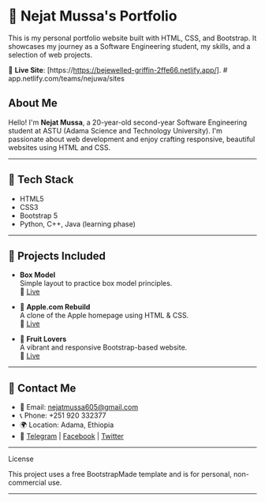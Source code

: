 # 💼 Nejat Mussa's Portfolio

This is my personal portfolio website built with HTML, CSS, and Bootstrap. It showcases my journey as a Software Engineering student, my skills, and a selection of web projects.

🔗 **Live Site**: [https://https://bejewelled-griffin-2ffe66.netlify.app/].  # app.netlify.com/teams/nejuwa/sites

##  About Me

  Hello! I'm **Nejat Mussa**, a 20-year-old second-year Software Engineering student at ASTU (Adama Science and Technology University). I'm passionate about web development and enjoy crafting responsive, beautiful websites using HTML and CSS.

---

## 🚀 Tech Stack

- HTML5  
- CSS3  
- Bootstrap 5  
- Python, C++, Java (learning phase)

---

## 📂 Projects Included

-  **Box Model**  
  Simple layout to practice box model principles.  
  🔗 [Live](https://visionary-clafoutis-b5d3e2.netlify.app)

- 🍏 **Apple.com Rebuild**  
  A clone of the Apple homepage using HTML & CSS.  
  🔗 [Live](https://cerulean-squirrel-1d2b99.netlify.app)

- 🍓 **Fruit Lovers**  
  A vibrant and responsive Bootstrap-based website.  
  🔗 [Live](https://gentle-kulfi-a8f030.netlify.app)

---

## 📱 Contact Me

- 📧 Email: nejatmussa605@gmail.com  
- 📞 Phone: +251 920 332377  
- 🌍 Location: Adama, Ethiopia  
- 🔗 [Telegram](https://t.me/haysemm) | [Facebook](https://www.facebook.com/Ya%20Jebar) | [Twitter](https://x.com/NMussa1234)

---

 License

This project uses a free BootstrapMade template and is for personal, non-commercial use.

---
